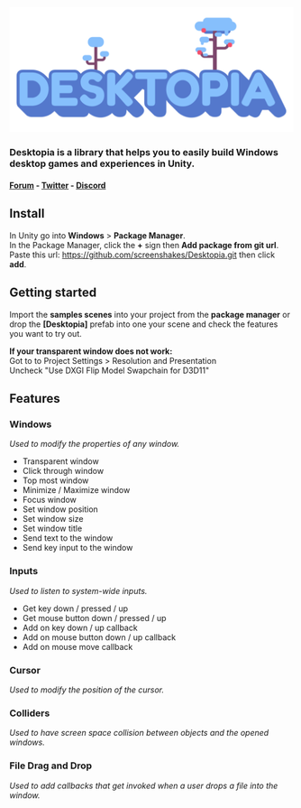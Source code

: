 ![](./Editor/Textures/Desktopia.png)

### Desktopia is a library that helps you to easily build Windows desktop games and experiences in Unity.

#### [Forum](https://unnamedcollective.itch.io/desktopia/community) - [Twitter](https://twitter.com/screenshakes) - [Discord](https://discord.gg/CkwAZKM)



**Install**
------------
In Unity go into **Windows** > **Package Manager**.  
In the Package Manager, click the **+** sign then **Add package from git url**.  
Paste this url: https://github.com/screenshakes/Desktopia.git then click **add**.

  
**Getting started**
------------

Import the **samples scenes** into your project from the **package manager** or drop the **[Desktopia]** prefab into one your scene and check the features you want to try out.  
  
**If your transparent window does not work:**  
Got to to Project Settings > Resolution and Presentation  
Uncheck "Use DXGI Flip Model Swapchain for D3D11" 


  

**Features**
------------

### **Windows**

_Used to modify the properties of any window._

*   Transparent window
*   Click through window
*   Top most window
*   Minimize / Maximize window
*   Focus window
*   Set window position
*   Set window size
*   Set window title
*   Send text to the window
*   Send key input to the window

### **Inputs**

_Used to listen to system-wide inputs._

*   Get key down / pressed / up
*   Get mouse button down / pressed / up
*   Add on key down / up callback
*   Add on mouse button down / up callback
*   Add on mouse move callback

### **Cursor**

_Used to modify the position of the cursor._

### **Colliders**

_Used to have screen space collision between objects and the opened windows._

### **File Drag and Drop**

_Used to add callbacks that get invoked when a user drops a file into the window._
